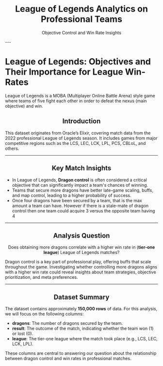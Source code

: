 <div align="center">
    <h1>League of Legends Analytics on Professional Teams</h1>
    <p>Objective Control and Win Rate Insights</p>
</div>
---

# League of Legends: Objectives and Their Importance for League Win-Rates

League of Legends is a MOBA (Multiplayer Online Battle Arena) style game where teams of five fight each other in order to defeat the nexus (main objective) and win.
 
<div style="text-align: center;">
    <h2><strong>Introduction</strong></h2>
</div>
<p>
    This dataset originates from Oracle’s Elixir, covering match data from the 2022 professional League of Legends season. 
    It includes games from major competitive regions such as the LCS, LEC, LCK, LPL, PCS, CBLoL, and others.
</p>

<hr>

<div style="text-align: center;">
    <h2><strong>Key Match Insights</strong></h2>
</div>
<ul>
    <li>In League of Legends, <strong>Dragon control</strong> is often considered a critical objective that can significantly impact a team's chances of winning.</li>
    <li>Teams that secure more dragons have better late-game scaling, buffs, and map control, leading to a higher probability of success.</li>
    <li>Once four dragons have been secured by a team, that is the max amount a team can have. However if there is a stale-mate of dragon control then one team could acquire 3 versus the opposite team having 4</li>
</ul>

<hr>

<div style="text-align: center;">
    <h2><strong>Analysis Question</strong></h2>
</div>
<p style="text-align: center;">
    Does obtaining more dragons correlate with a higher win rate in (<strong>tier-one league</strong>) League of Legends matches?  
</p>
<p>
    Dragon control is a key part of professional play, offering buffs that scale throughout the game. Investigating whether controlling more dragons aligns 
    with a higher win rate could reveal insights about team strategies, objective prioritization, and meta preferences.
</p>

<hr>

<div style="text-align: center;">
    <h2><strong>Dataset Summary</strong></h2>
</div>
<p>
    The dataset contains approximately <strong>150,000 rows</strong> of data. For this analysis, we will focus on the following columns:
</p>
<ul>
    <li><strong>dragons</strong>: The number of dragons secured by the team.</li>
    <li><strong>result</strong>: The outcome of the match, indicating whether the team won (1) or lost (0).</li>
    <li><strong>league</strong>: The tier-one league where the match took place (e.g., LCS, LEC, LCK, LPL).</li>
</ul>
<p>
    These columns are central to answering our question about the relationship between dragon control and win rates in professional matches.
</p>
